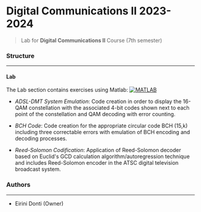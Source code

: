 # Digital Communications II 2023-2024
> Lab for **Digital Communications II** Course (7th semester)

### Structure
---
#### Lab

The Lab section contains exercises using Matlab: [![MATLAB](https://img.shields.io/badge/-MATLAB-%230076A8?logo=mathworks&logoColor=white)](https://www.mathworks.com/products/matlab.html)

- _ADSL-DMT System Emulation_: Code creation in order to display the 16-QAM constellation with the associated 4-bit codes shown next to each point of the constellation and QAM decoding with error counting.

- _BCH Code_: Code creation for the appropriate circular code BCH (15,k) including three correctable errors with emulation of BCH encoding and decoding processes.
  
- _Reed-Solomon Codification_: Application of Reed-Solomon decoder based on Euclid's GCD calculation algorithm/autoregression technique and includes Reed-Solomon encoder in the ATSC digital television broadcast system.

### Authors
---

- Eirini Donti (Owner)

<!-- ### License
--- -->

